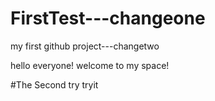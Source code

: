 # FirstTest---changeone
my first github project---changetwo


hello everyone!
welcome to my space!




#The Second try 
tryit
